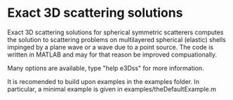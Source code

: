# Exact 3D scattering solutions
Exact 3D scattering solutions for spherical symmetric scatterers computes the solution to scattering problems on multilayered spherical (elastic) shells impinged by a plane wave or a wave due to a point source. The code is written in MATLAB and may for that reason be improved compuationally.

Many options are available, type "help e3Dss" for more information.

It is recomended to build upon examples in the examples folder. In particular, a minimal example is given in examples/theDefaultExample.m


